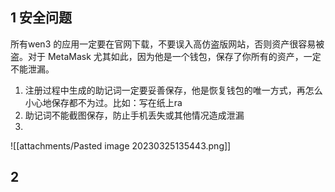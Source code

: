 ## 1 安全问题
所有wen3 的应用一定要在官网下载，不要误入高仿盗版网站，否则资产很容易被盗。对于 MetaMask 尤其如此，因为他是一个钱包，保存了你所有的资产，一定不能泄漏。
1. 注册过程中生成的助记词一定要妥善保存，他是恢复钱包的唯一方式，再怎么小心地保存都不为过。比如：写在纸上ra
2. 助记词不能截图保存，防止手机丢失或其他情况造成泄漏
3. 
![[attachments/Pasted image 20230325135443.png]]
## 2 